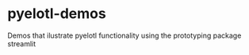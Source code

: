 # pyelotl-demos
Demos that ilustrate pyelotl functionality using the prototyping package streamlit  
